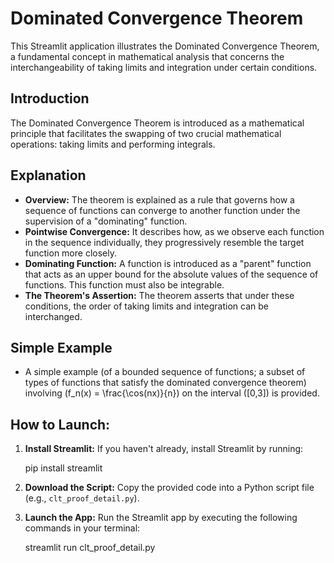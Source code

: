 # Dominated Convergence Theorem

This Streamlit application illustrates the Dominated Convergence Theorem, a fundamental concept in mathematical analysis that concerns the interchangeability of taking limits and integration under certain conditions.

## Introduction

The Dominated Convergence Theorem is introduced as a mathematical principle that facilitates the swapping of two crucial mathematical operations: taking limits and performing integrals.

## Explanation

- **Overview:** The theorem is explained as a rule that governs how a sequence of functions can converge to another function under the supervision of a "dominating" function.
- **Pointwise Convergence:** It describes how, as we observe each function in the sequence individually, they progressively resemble the target function more closely.
- **Dominating Function:** A function is introduced as a "parent" function that acts as an upper bound for the absolute values of the sequence of functions. This function must also be integrable.
- **The Theorem's Assertion:** The theorem asserts that under these conditions, the order of taking limits and integration can be interchanged.

## Simple Example

- A simple example (of a bounded sequence of functions; a subset of types of functions that satisfy the dominated convergence theorem) involving \(f_n(x) = \frac{\cos(nx)}{n}\) on the interval \([0,3]\) is provided. 

## How to Launch:

1. **Install Streamlit:** If you haven't already, install Streamlit by running:

   pip install streamlit

3. **Download the Script:** Copy the provided code into a Python script file (e.g., `clt_proof_detail.py`).

4. **Launch the App:** Run the Streamlit app by executing the following commands in your terminal:

   streamlit run clt_proof_detail.py
